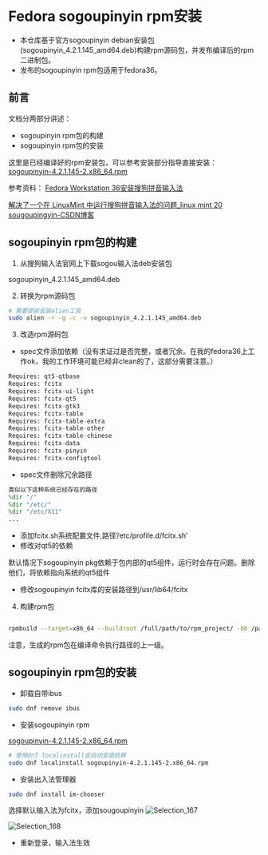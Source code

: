 # Fedora sogoupinyin rpm安装
- 本仓库基于官方sogoupinyin debian安装包(sogoupinyin_4.2.1.145_amd64.deb)构建rpm源码包，并发布编译后的rpm二进制包。
- 发布的sogoupinyin rpm包适用于fedora36。

## 前言
文档分两部分讲述：
- sogoupinyin rpm包的构建
- sogoupinyin rpm包的安装

这里是已经编译好的rpm安装包，可以参考安装部分指导直接安装：
[sogoupinyin-4.2.1.145-2.x86_64.rpm](https://github.com/steveliu121/fedora_sogoupinyin/releases/download/v0.1/sogoupinyin-4.2.1.145-2.x86_64.rpm)

参考资料：
[Fedora Workstation 36安装搜狗拼音输入法](https://blog.csdn.net/codestore/article/details/132255059)

[解决了一个在 LinuxMint 中运行搜狗拼音输入法的问题_linux mint 20 sougoupingyin-CSDN博客](https://blog.csdn.net/wesleyflagon/article/details/131564216)

## sogoupinyin rpm包的构建

1. 从搜狗输入法官网上下载sogou输入法deb安装包

sogoupinyin_4.2.1.145_amd64.deb

2. 转换为rpm源码包

```bash
# 需要提前安装alien工具
sudo alien -r -g -c -v sogoupinyin_4.2.1.145_amd64.deb
```

3. 改造rpm源码包
- spec文件添加依赖（没有求证过是否完整，或者冗余。在我的fedora36上工作ok，我的工作环境可能已经非clean的了，这部分需要注意。）

```python
Requires: qt5-qtbase
Requires: fcitx
Requires: fcitx-ui-light
Requires: fcitx-qt5
Requires: fcitx-gtk3
Requires: fcitx-table
Requires: fcitx-table-extra
Requires: fcitx-table-other
Requires: fcitx-table-chinese
Requires: fcitx-data
Requires: fcitx-pinyin
Requires: fcitx-configtool
```

- spec文件删除冗余路径

```python
类似以下这种系统已经存在的路径
%dir "/"
%dir "/etc/"
%dir "/etc/X11"
...
```

- 添加fcitx.sh系统配置文件,路径’/etc/profile.d/fcitx.sh’
- 修改对qt5的依赖

默认情况下sogoupinyin pkg依赖于包内部的qt5组件，运行时会存在问题。删除他们，将依赖指向系统的qt5组件

- 修改sogoupinyin fcitx库的安装路径到/usr/lib64/fcitx
4. 构建rpm包

```bash

rpmbuild --target=x86_64 --buildroot /full/path/to/rpm_project/ -bb /path/to/rpm_sepc_file
```

注意，生成的rpm包在编译命令执行路径的上一级。


## sogoupinyin rpm包的安装
- 卸载自带ibus

```bash
sudo dnf remove ibus
```

- 安装sogoupinyin rpm

[sogoupinyin-4.2.1.145-2.x86_64.rpm](https://github.com/steveliu121/fedora_sogoupinyin/releases/download/v0.1/sogoupinyin-4.2.1.145-2.x86_64.rpm)
```bash
# 使用dnf localinstall会自动安装依赖
sudo dnf localinstall sogoupinyin-4.2.1.145-2.x86_64.rpm
```

- 安装出入法管理器

```bash
sudo dnf install im-chooser
```

选择默认输入法为fcitx，添加sougoupinyin
![Selection_167](https://github.com/steveliu121/fedora_sogoupinyin/assets/20109927/938a7a72-a208-41a7-81a1-c9e8e56362b4)

![Selection_168](https://github.com/steveliu121/fedora_sogoupinyin/assets/20109927/0a1aabfe-c316-4ca1-aad0-f76c4be580b9)

- 重新登录，输入法生效
